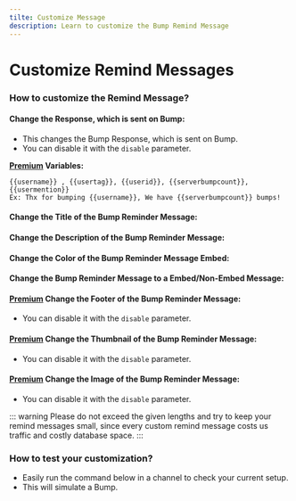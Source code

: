 ```yaml
---
tilte: Customize Message
description: Learn to customize the Bump Remind Message
---
```


# Customize Remind Messages

### How to customize the Remind Message?

#### Change the Response, which is sent on Bump:
- This changes the Bump Response, which is sent on Bump.
- You can disable it with the `disable` parameter.

**[Premium](../premium) Variables:**
```
{{username}} , {{usertag}}, {{userid}}, {{serverbumpcount}}, {{usermention}}
Ex: Thx for bumping {{username}}, We have {{serverbumpcount}} bumps!
```

<command message = "%custom response <message/disable>" slash = "/bremind message response [message]" description="Sets the Message,which is sent on Bump" permissions="MANAGE_SERVER"/>

#### Change the Title of the Bump Reminder Message:
<command message = "%custom title <message>" slash = "/bremind message title [message]" description="Sets the Title of the Embed, which is sent on the Bump Reminder Message" permissions="MANAGE_SERVER"/>

#### Change the Description of the Bump Reminder Message:
<command message = "%custom desc <message>" slash = "/bremind message desc [message]" description="Sets the Description of the Embed, which is sent on the Bump Reminder Message" permissions="MANAGE_SERVER"/>

#### Change the Color of the Bump Reminder Message Embed:
<command message = "%custom color <hexcolor>" slash = "/bremind message color [hexcolor]" description="Sets the Color of the Embed, which is sent on the Bump Reminder Embed Message" permissions="MANAGE_SERVER"/>

#### Change the Bump Reminder Message to a Embed/Non-Embed Message:
<command message = "%custom embed yes/no" slash = "/bremind message embed [status]" description="Disables or Enables Embed Mode on the Bump Remind Message" permissions="MANAGE_SERVER"/>

#### [Premium](../premium) Change the Footer of the Bump Reminder Message:
- You can disable it with the `disable` parameter.
<command message = "%custom footer <message>" slash = "/bremind message footer [message]" description="Sets the Footer of the Embed, which is sent on the Bump Reminder Message" permissions="MANAGE_SERVER" premium='true'/>

#### [Premium](../premium) Change the Thumbnail of the Bump Reminder Message:
- You can disable it with the `disable` parameter.
<command message = "%custom thumb <image-link>" slash = "/bremind message thumbnail [image-link]" description="Sets the Thumbnail of the Embed, which is sent on the Bump Reminder Message" permissions="MANAGE_SERVER" premium='true'/>

#### [Premium](../premium) Change the Image of the Bump Reminder Message:
- You can disable it with the `disable` parameter.
<command message = "%custom image <image-link>" slash = "/bremind message image [image-link]" description="Sets the Image of the Embed, which is sent on the Bump Reminder Message" permissions="MANAGE_SERVER" premium='true'/>

::: warning
 Please do not exceed the given lengths and try to keep your remind messages small, since every custom remind message costs us traffic and costly database space.
:::

### How to test your customization?
- Easily run the command below in a channel to check your current setup.
- This will simulate a Bump.
<command message = "%test" slash = "/bremind test" description="Simulate a Bump Reminder Message to check your current Setup" cooldown="10" permissions="MANAGE_SERVER"/>

